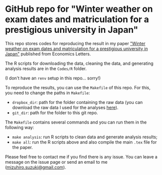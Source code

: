# GitHub repo for "Winter weather on exam dates and matriculation for a prestigious university in Japan"

This repo stores codes for reproducing the result in my paper ["Winter weather on exam dates and matriculation for a prestigious university in Japan"](https://www.sciencedirect.com/science/article/abs/pii/S0165176524001149#:~:text=I%20find%20that%20low%20temperature,exam%20dates%20worsens%20exam%20performance.) published from Economics Letters.

The R scripts for downloading the data, cleaning the data, and generating analysis results are in the `Codes/R` folder.

(I don't have an `renv` setup in this repo... sorry!)

To reproduce the results, you can use the `Makefile` of this repo.
For this, you need to change the paths in `Makefile`:
  - `dropbox_dir`: path for the folder containing the raw data (you can download the raw data I used for the analyses [here](https://drive.google.com/drive/folders/1X9IyNp56RrmChqoOXeK91CxH8l13vC44?usp=drive_link)).
  - `git_dir`: path for the folder to this git repo.

The `Makefile` contains several commands and you can run them in the following way:
  - `make analysis`: run R scripts to clean data and generate analysis results;
  - `make all`: run the R scripts above and also compile the main `.tex` file for the paper.

Please feel free to contact me if you find there is any issue.
You can leave a message on the issue page or send an email to me (mizuhiro.suzuki@gmail.com).
